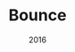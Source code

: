 ---
layout: project
type: project
published: true
image: images/bounce-screen.png
title: Bounce
permalink: projects/bounce
date: 2016
labels:
  - Unity
summary: Game dengan Unity. Mengadopsi dari game simple endless runner dengan beberapa improvisasi.
---